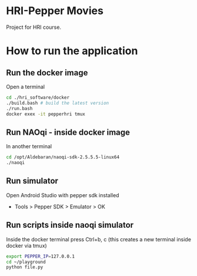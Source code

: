 # HRI-Pepper Movies
Project for HRI course.

# How to run the application
## Run the docker image
Open a terminal
```bash
cd ./hri_software/docker
./build.bash # build the latest version
./run.bash
docker exex -it pepperhri tmux

```

## Run NAOqi - inside docker image
In another terminal
```bash
cd /opt/Aldebaran/naoqi-sdk-2.5.5.5-linux64
./naoqi
```

## Run simulator
Open Android Studio with pepper sdk installed  
- Tools > Pepper SDK > Emulator > OK

## Run scripts inside naoqi simulator
Inside the docker terminal press Ctrl+b, c (this creates a new terminal inside docker via tmux)

```bash
export PEPPER_IP=127.0.0.1
cd ~/playground
python file.py
```